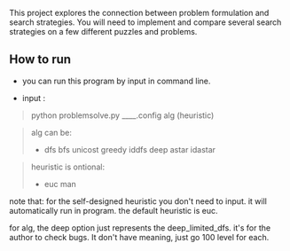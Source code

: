 This project explores the connection between problem formulation and search strategies. You will need to implement and compare several search strategies on a few different puzzles and problems.

How to run
----------
* you can run this program by input in command line.

* input :
> python problemsolve.py ____.config alg (heuristic)

> alg can be:
>* dfs bfs unicost greedy iddfs deep astar idastar


> heuristic is ontional:
>* euc man

note that:
for the self-designed heuristic you don't need to input. it will automatically run in program.
the default heuristic is euc. 

for alg, the deep option just represents the deep_limited_dfs. it's for the author to check bugs. It don't have meaning, just go 100 level for each.